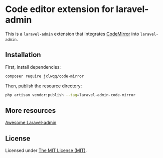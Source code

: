 # Code editor extension for laravel-admin

This is a `laravel-admin` extension that integrates [CodeMirror](https://github.com/codemirror/CodeMirror) into `laravel-admin`.

## Installation

First, install dependencies:
```bash
composer require jxlwqq/code-mirror
```

Then, publish the resource directory:
```bash
php artisan vendor:publish --tag=laravel-admin-code-mirror
```

## More resources

[Awesome Laravel-admin](https://github.com/jxlwqq/awesome-laravel-admin)


License
------------
Licensed under [The MIT License (MIT)](LICENSE).
